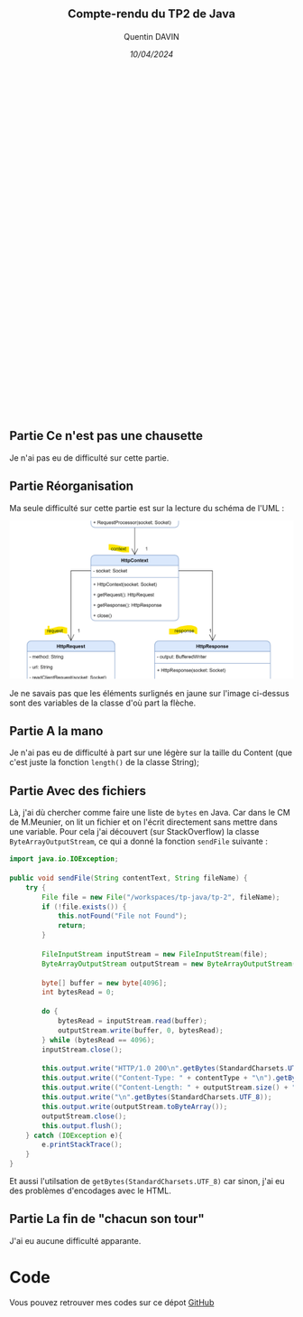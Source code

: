 <p style="text-align: center;font-weight:bold; font-size:20px;">Compte-rendu du TP2 de Java</p>
<p style="text-align: center;">Quentin DAVIN</p>
<p style="text-align: center;font-style:italic; font-size:14px;">10/04/2024</p>
<br>
<br>
<br>
<br>
<br>
<br>
<br>
<br>
<br>
<br>
<br>
<br>
<br>
<br> 
<br>
<br>
<br>
<br>
<br>
<br>
<br>
<br> 
<br>
<br>
<br>
<br>
<br>
<br>
<br>
<br>
<br>
<br>
<br>
<br>
<br>
<br>

## Partie Ce n'est pas une chausette

Je n'ai pas eu de difficulté sur cette partie.

## Partie Réorganisation

Ma seule difficulté sur cette partie est sur la lecture du schéma de l'UML :

![img.png](img/img.png)

Je ne savais pas que les éléments surlignés en jaune sur l'image ci-dessus sont des variables de la classe d'où part la flèche.

## Partie A la mano 

Je n'ai pas eu de difficulté à part sur une légère sur la taille du Content (que c'est juste la fonction `length()` de la classe String);

## Partie Avec des fichiers 

Là, j'ai dù chercher comme faire une liste de `bytes` en Java.
Car dans le CM de M.Meunier, on lit un fichier et on l'écrit directement sans mettre dans une variable.
Pour cela j'ai découvert (sur StackOverflow) la classe `ByteArrayOutputStream`, ce qui a donné la fonction `sendFile` suivante :

````java
import java.io.IOException;

public void sendFile(String contentText, String fileName) {
    try {
        File file = new File("/workspaces/tp-java/tp-2", fileName);
        if (!file.exists()) {
            this.notFound("File not Found");
            return;
        }

        FileInputStream inputStream = new FileInputStream(file);
        ByteArrayOutputStream outputStream = new ByteArrayOutputStream();

        byte[] buffer = new byte[4096];
        int bytesRead = 0;

        do {
            bytesRead = inputStream.read(buffer);
            outputStream.write(buffer, 0, bytesRead);
        } while (bytesRead == 4096);
        inputStream.close();

        this.output.write("HTTP/1.0 200\n".getBytes(StandardCharsets.UTF_8));
        this.output.write(("Content-Type: " + contentType + "\n").getBytes(StandardCharsets.UTF_8));
        this.output.write(("Content-Length: " + outputStream.size() + "\n").getBytes(StandardCharsets.UTF_8));
        this.output.write("\n".getBytes(StandardCharsets.UTF_8));
        this.output.write(outputStream.toByteArray());
        outputStream.close();
        this.output.flush();
    } catch (IOException e){
        e.printStackTrace();
    }
}
````
Et aussi l'utilsation de ``getBytes(StandardCharsets.UTF_8)`` car sinon, j'ai eu des problèmes d'encodages avec le HTML.

## Partie La fin de "chacun son tour"

J'ai eu aucune difficulté apparante.

# Code 

Vous pouvez retrouver mes codes sur ce dépot [GitHub]()